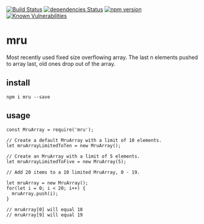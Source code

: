 [![Build Status](https://travis-ci.org/dsandor/fauxmojs.svg?branch=master)](https://travis-ci.org/dsandor/mru)
[![dependencies Status](https://david-dm.org/dsandor/mru/status.svg)](https://david-dm.org/dsandor/mru)
[![npm version](https://badge.fury.io/js/mru.svg)](https://badge.fury.io/js/mru)
[![Known Vulnerabilities](https://snyk.io/test/npm/fauxmojs/badge.svg)](https://snyk.io/test/npm/fauxmojs)

# mru
Most recently used fixed size overflowing array.  The last n elements pushed to array last, old ones drop out of the array.

## install

```
npm i mru --save
```

## usage

```
const MruArray = require('mru');

// Create a default MruArray with a limit of 10 elements.
let mruArrayLimitedToTen = new MruArray();

// Create an MruArray with a limit of 5 elements.
let mruArrayLimitedToFive = new MruArray(5);

// Add 20 items to a 10 limited MruArray, 0 - 19.

let mruArray = new MruArray();
for(let i = 0; i < 20; i++) {
  mruArray.push(i);
}

// mruArray[0] will equal 10
// mruArray[9] will equal 19
```
